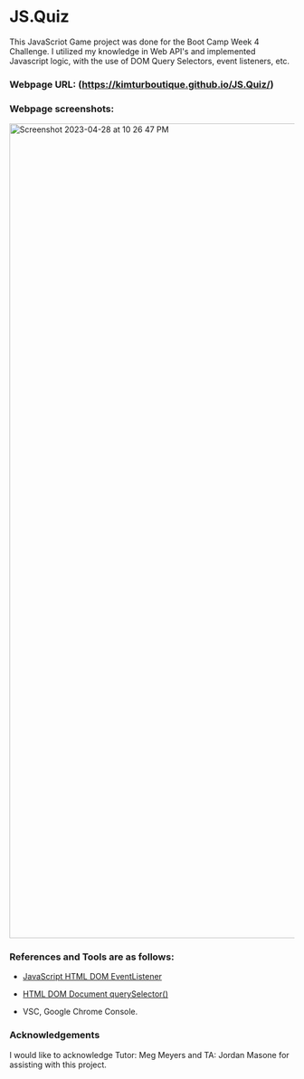 # JS.Quiz
This JavaScriot Game project was done for the Boot Camp Week 4 Challenge. I utilized my knowledge in Web API's and implemented Javascript logic, with the use of DOM Query Selectors, event listeners, etc.


### Webpage URL: (https://kimturboutique.github.io/JS.Quiz/)

### Webpage screenshots:
<img width="1440" alt="Screenshot 2023-04-28 at 10 26 47 PM" src="https://user-images.githubusercontent.com/127644189/235279462-f34c9807-5be2-4bf8-bb47-0e84d1ad2938.png">



### References and Tools are as follows:

* [JavaScript HTML DOM EventListener](https://www.w3schools.com/js/js_htmldom_eventlistener.asp)

* [HTML DOM Document querySelector()](https://www.w3schools.com/jsref/met_document_queryselector.asp)

* VSC, Google Chrome Console.

### Acknowledgements

I would like to acknowledge Tutor: Meg Meyers and TA: Jordan Masone for assisting with this project.
